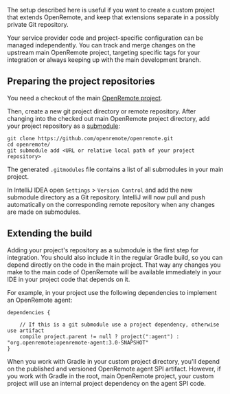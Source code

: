 The setup described here is useful if you want to create a custom project that extends OpenRemote, and keep that extensions separate in a possibly private Git repository.

Your service provider code and project-specific configuration can be managed independently. You can track and merge changes on the upstream main OpenRemote project, targeting specific tags for your integration or always keeping up with the main development branch.

## Preparing the project repositories

You need a checkout of the main [OpenRemote project](https://github.com/openremote/openremote.git).

Then, create a new git project directory or remote repository. After changing into the checked out main OpenRemote project directory, add your project repository as a [submodule](https://git-scm.com/book/en/v2/Git-Tools-Submodules):

```
git clone https://github.com/openremote/openremote.git
cd openremote/
git submodule add <URL or relative local path of your project repository>
```

The generated `.gitmodules` file contains a list of all submodules in your main project.

In IntelliJ IDEA open `Settings` > `Version Control` and add the new submodule directory as a Git repository. IntelliJ will now pull and push automatically on the corresponding remote repository when any changes are made on submodules.

## Extending the build

Adding your project's repository as a submodule is the first step for integration. You should also include it in the regular Gradle build, so you can depend directly on the code in the main project. That way any changes you make to the main code of OpenRemote will be available immediately in your IDE in your project code that depends on it.

For example, in your project use the following dependencies to implement an OpenRemote agent:

```
dependencies {

    // If this is a git submodule use a project dependency, otherwise use artifact
    compile project.parent != null ? project(":agent") : "org.openremote:openremote-agent:3.0-SNAPSHOT"
}
```

When you work with Gradle in your custom project directory, you'll depend on the published and versioned OpenRemote agent SPI artifact. However, if you work with Gradle in the root, main OpenRemote project, your custom project will use an internal project dependency on the agent SPI code.

